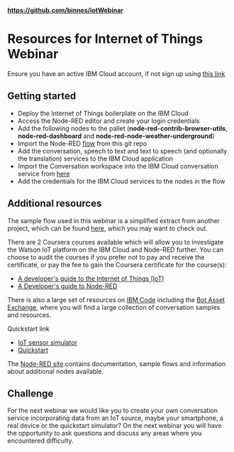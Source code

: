 **https://github.com/binnes/iotWebinar**

# Resources for Internet of Things Webinar  
Ensure you have an active IBM Cloud account, if not sign up using [this link](https://ibm.biz/BdZRMN)  

## Getting started  
- Deploy the Internet of Things boilerplate on the IBM Cloud  
- Access the Node-RED editor and create your login credentials  
- Add the following nodes to the pallet (**node-red-contrib-browser-utils**, **node-red-dashboard** and **node-red-node-weather-underground**)  
- Import the Node-RED  [flow](https://github.com/binnes/iotWebinar/blob/master/webinar.flow) from this git repo  
- Add the conversation, speech to text and text to speech (and optionally the translation) services to the IBM Cloud application   
- Import the Conversation workspace into the IBM Cloud conversation service from   [here](https://github.com/binnes/tobyjnr/blob/master/conversation/TobyJnr_conversation_workspace.json)  
- Add the credentials for the IBM Cloud services to the nodes in the flow  

## Additional resources  
The sample flow used in this webinar is a simplified extract from another project, which can be found [here](https://github.com/binnes/tobyjnr), which you may want to check out.  

There are 2 Coursera courses available which will allow you to investigate the Watson IoT platform on the IBM Cloud and Node-RED further.   You can choose to audit the courses if you prefer not to pay and receive the certificate, or pay the fee to gain the Coursera certificate for the course(s):  
- [A developer's guide to the Internet of Things (IoT)](https://www.coursera.org/learn/developer-iot/home)  
- [A Developer's guide to Node-RED](https://www.coursera.org/learn/developer-nodered/home)  

There is also a large set of resources on [IBM Code](https://developer.ibm.com/code/) including the [Bot Asset Exchange](https://developer.ibm.com/code/exchanges/bots/), where you will find a large collection of conversation samples and resources.

Quickstart link
- [IoT sensor simulator](https://quickstart.internetofthings.ibmcloud.com/iotsensor)  
- [Quickstart](https://quickstart.internetofthings.ibmcloud.com)

The [Node-RED site](https://nodered.org) contains documentation, sample flows and information about additional nodes available.  

## Challenge
For the next webinar we would like you to create your own conversation service incorporating data from an IoT source, maybe your smartphone, a real device or the quickstart simulator?  On the next webinar you will have the opportunity to ask questions and discuss any areas where you encountered difficulty.  
